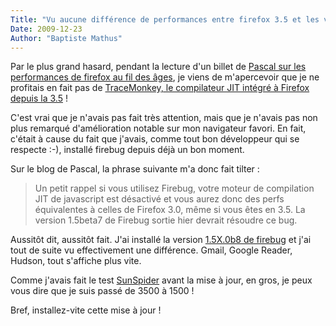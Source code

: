 ```yaml
---
Title: "Vu aucune différence de performances entre firefox 3.5 et les versions précédentes : vous utiliseriez pas Firebug ?"
Date: 2009-12-23
Author: "Baptiste Mathus"
---
```




Par le plus grand hasard, pendant la lecture d'un billet de [Pascal sur
les performances de firefox au fil des
âges](http://www.chevrel.org/fr/carnet/index.php?post/2009/12/18/Les-performances-Javascript-de-Firefox-%C3%A0-travers-le-temps),
je viens de m'apercevoir que je ne profitais en fait pas de
[TraceMonkey, le compilateur JIT intégré à Firefox depuis la
3.5](https://wiki.mozilla.org/JavaScript:TraceMonkey) !

C'est vrai que je n'avais pas fait très attention, mais que je n'avais
pas non plus remarqué d'amélioration notable sur mon navigateur favori.
En fait, c'était à cause du fait que j'avais, comme tout bon développeur
qui se respecte :-), installé firebug depuis déjà un bon moment.

Sur le blog de Pascal, la phrase suivante m'a donc fait tilter :

> Un petit rappel si vous utilisez Firebug, votre moteur de compilation
> JIT de javascript est désactivé et vous aurez donc des perfs
> équivalentes à celles de Firefox 3.0, même si vous êtes en 3.5. La
> version 1.5beta7 de Firebug sortie hier devrait résoudre ce bug.

Aussitôt dit, aussitôt fait. J'ai installé la version [1.5X.0b8 de
firebug](http://getfirebug.com/releases/firebug/1.5X/) et j'ai tout de
suite vu effectivement une différence. Gmail, Google Reader, Hudson,
tout s'affiche plus vite.

Comme j'avais fait le test
[SunSpider](http://www2.webkit.org/perf/sunspider-0.9/sunspider-driver.html)
avant la mise à jour, en gros, je peux vous dire que je suis passé de
3500 à 1500 !

Bref, installez-vite cette mise à jour !

